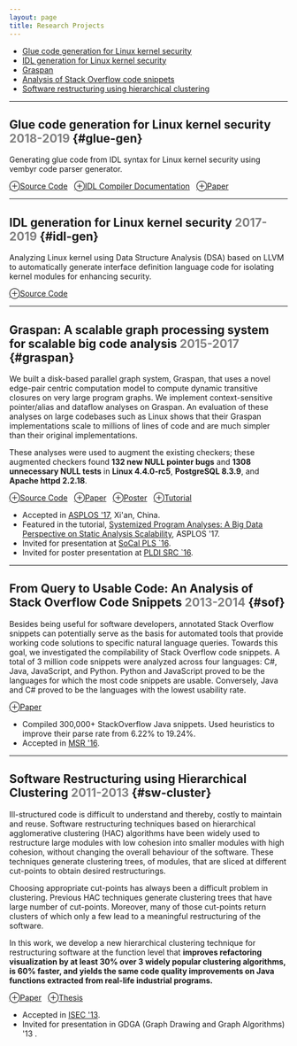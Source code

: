 ```yaml
---
layout: page
title: Research Projects
---
```


- [Glue code generation for Linux kernel security](#glue-gen) 
- [IDL generation for Linux kernel security](#idl-gen) 
- [Graspan](#graspan)
- [Analysis of Stack Overflow code snippets](#sof)
- [Software restructuring using hierarchical clustering](#sw-cluster)

_____________

## Glue code generation for Linux kernel security <font color="gray">2018-2019</font> {#glue-gen}

Generating glue code from IDL syntax for Linux kernel security using
vembyr code parser generator.

[⊕Source Code](https://gitlab.flux.utah.edu/xcap/xcap-capability-linux/tree/dev_idl_4.8_no_channels/tools/lcd/idl)
&nbsp;&nbsp;[⊕IDL Compiler Documentation](https://gitlab.flux.utah.edu/xcap/xcap-capability-linux/wikis/idl-compiler-documentation)
&nbsp;&nbsp;[⊕Paper](/documents/pubs/lxds-usenix19.pdf) 


_____________

## IDL generation for Linux kernel security  <font color="gray">2017-2019</font> {#idl-gen}
														
Analyzing Linux kernel using Data Structure Analysis (DSA) based on LLVM to automatically generate interface definition language code for isolating kernel modules for enhancing security.

<!-- **⛁** Resources  -->
[⊕Source Code](https://github.com/AftabHussain/DataStructureAnalysis/tree/dsa_llvm3.8) 



_____________

## Graspan: A scalable graph processing system for scalable big code analysis <font color="gray">2015-2017</font> {#graspan}

We built a disk-based parallel graph system, Graspan, that uses a novel
edge-pair centric computation model to compute dynamic
transitive closures on very large program graphs.
We implement context-sensitive pointer/alias and dataflow analyses on Graspan. An evaluation of these analyses on
large codebases such as Linux shows that their Graspan
implementations scale to millions of lines of code and are
much simpler than their original implementations. 

These analyses were used to augment the
existing checkers; these augmented checkers found **132 new NULL pointer bugs** and **1308 unnecessary NULL tests** in **Linux 4.4.0-rc5**, **PostgreSQL 8.3.9**, and **Apache httpd 2.2.18**.

[⊕Source Code](https://github.com/Graspan/graspan-java) 
&nbsp;&nbsp;[⊕Paper](/documents/pubs/asplos17-graspan.pdf) 
&nbsp;&nbsp;[⊕Poster](/documents/pubs/asplos17-graspan-poster.pdf) 
&nbsp;&nbsp;[⊕Tutorial](/documents/pubs/asplos17-graspan-tutorial.pdf)

- Accepted in [ASPLOS '17](http://novel.ict.ac.cn/ASPLOS2017/), Xi'an, China.  
- Featured in the tutorial, [Systemized Program Analyses: A Big Data Perspective on Static Analysis Scalability](http://web.cs.ucla.edu/~harryxu/asplos-tutorial/main.html), ASPLOS '17. 
- Invited for presentation at [SoCal PLS `16](http://socalpls.github.io/archive/2016nov/).
- Invited for poster presentation at [PLDI SRC `16](https://conf.researchr.org/track/pldi-2016/Student+Research+Competition+(SRC)).
		

_____________

## From Query to Usable Code: An Analysis of Stack Overflow Code Snippets  <font color="gray">2013-2014</font> {#sof}

Besides being useful for software developers, annotated Stack Overflow snippets 
can potentially serve
as the basis for automated tools that provide working code
solutions to specific natural language queries.
Towards this goal, we investigated the compilability of
Stack Overflow code snippets. A total of 3 million 
code snippets were analyzed across four languages:
C\#, Java, JavaScript, and Python. Python and
JavaScript proved to be the languages for which the most
code snippets are usable. Conversely, Java and C\# proved
to be the languages with the lowest usability rate.

[⊕Paper](https://arxiv.org/pdf/1605.04464.pdf) 

- Compiled 300,000+ StackOverflow Java snippets. Used heuristics to improve their parse rate from 6.22% to 19.24%.
- Accepted in [MSR '16](http://2016.msrconf.org/#/home).  

_____________

## Software Restructuring using Hierarchical Clustering <font color="gray">2011-2013</font> {#sw-cluster}

Ill-structured code is difficult to understand and thereby,
costly to maintain and reuse. Software restructuring techniques
based on hierarchical agglomerative clustering (HAC)
algorithms have been widely used to restructure large modules
with low cohesion into smaller modules with high cohesion,
without changing the overall behaviour of the software.
These techniques generate clustering trees, of modules,
that are sliced at different cut-points to obtain desired
restructurings. 

Choosing appropriate cut-points has always
been a difficult problem in clustering. Previous HAC techniques
generate clustering trees that have large number of
cut-points. Moreover, many of those cut-points return clusters
of which only a few lead to a meaningful restructuring
of the software. 

In this work, we develop a new hierarchical
clustering technique for restructuring software at the function
level that **improves refactoring visualization by at least 30% over 3
widely popular clustering algorithms, is 60% faster, and
yields the same code quality improvements on Java functions
extracted from real-life industrial programs.**

[⊕Paper](https://aftabhussain.github.io/documents/pubs/isec13-soft-clustering.pdf)
&nbsp;&nbsp;[⊕Thesis](/documents/pubs/ms-thesis.pdf) 


- Accepted in [ISEC '13](https://isoft.acm.org/isec2013/).
- Invited for presentation in GDGA (Graph Drawing and Graph Algorithms) '13 .  



	
